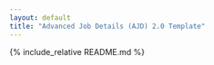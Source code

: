 ```yaml
---
layout: default
title: "Advanced Job Details (AJD) 2.0 Template"
---
```


{% include_relative README.md %}